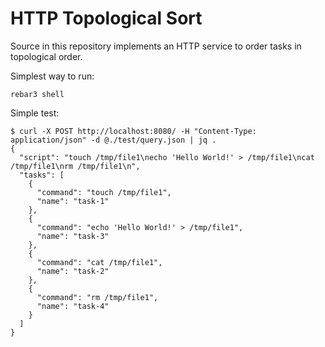 # HTTP Topological Sort

Source in this repository implements an HTTP service to order tasks in topological order.

Simplest way to run:
```
rebar3 shell
```
Simple test:
```
$ curl -X POST http://localhost:8080/ -H "Content-Type: application/json" -d @./test/query.json | jq .
{
  "script": "touch /tmp/file1\necho 'Hello World!' > /tmp/file1\ncat /tmp/file1\nrm /tmp/file1\n",
  "tasks": [
    {
      "command": "touch /tmp/file1",
      "name": "task-1"
    },
    {
      "command": "echo 'Hello World!' > /tmp/file1",
      "name": "task-3"
    },
    {
      "command": "cat /tmp/file1",
      "name": "task-2"
    },
    {
      "command": "rm /tmp/file1",
      "name": "task-4"
    }
  ]
}
```
